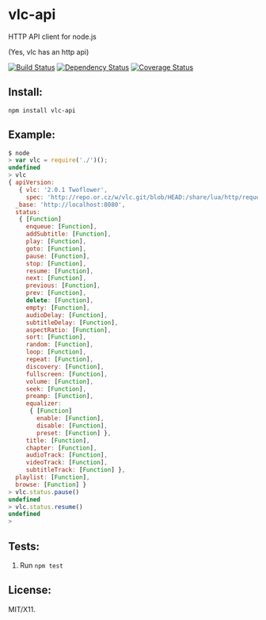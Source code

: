 # vlc-api

HTTP API client for node.js

(Yes, vlc has an http api)

[![Build Status](https://travis-ci.org/Tobino/node-vlc-api.svg?branch=master)](https://travis-ci.org/Tobino/node-vlc-api)
[![Dependency Status](https://gemnasium.com/Tobino/node-vlc-api.svg)](https://gemnasium.com/Tobino/node-vlc-api)
[![Coverage Status](https://coveralls.io/repos/Tobino/node-vlc-api/badge.png)](https://coveralls.io/r/Tobino/node-vlc-api)

## Install:

    npm install vlc-api

## Example:

```js
$ node
> var vlc = require('./')();
undefined
> vlc
{ apiVersion: 
   { vlc: '2.0.1 Twoflower',
     spec: 'http://repo.or.cz/w/vlc.git/blob/HEAD:/share/lua/http/requests/README.txt' },
  _base: 'http://localhost:8080',
  status: 
   { [Function]
     enqueue: [Function],
     addSubtitle: [Function],
     play: [Function],
     goto: [Function],
     pause: [Function],
     stop: [Function],
     resume: [Function],
     next: [Function],
     previous: [Function],
     prev: [Function],
     delete: [Function],
     empty: [Function],
     audioDelay: [Function],
     subtitleDelay: [Function],
     aspectRatio: [Function],
     sort: [Function],
     random: [Function],
     loop: [Function],
     repeat: [Function],
     discovery: [Function],
     fullscreen: [Function],
     volume: [Function],
     seek: [Function],
     preamp: [Function],
     equalizer: 
      { [Function]
        enable: [Function],
        disable: [Function],
        preset: [Function] },
     title: [Function],
     chapter: [Function],
     audioTrack: [Function],
     videoTrack: [Function],
     subtitleTrack: [Function] },
  playlist: [Function],
  browse: [Function] }
> vlc.status.pause()
undefined
> vlc.status.resume()
undefined
> 

```

## Tests:

1. Run `npm test`

## License:

MIT/X11.
